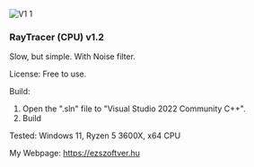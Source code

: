 ![V1 1](https://github.com/ezszoftver/Ray-Tracer-CPU-/assets/9680136/a8a04ec4-68f0-4029-bae9-8ad9427d7ec9)

### RayTracer (CPU) v1.2

Slow, but simple.
With Noise filter.

License:
Free to use.

Build:
1. Open the ".sln" file to "Visual Studio 2022 Community C++".
2. Build

Tested:
Windows 11, 
Ryzen 5 3600X, x64 CPU

My Webpage:
https://ezszoftver.hu
